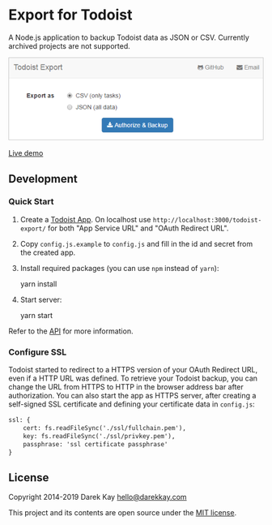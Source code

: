 # Export for Todoist

A Node.js application to backup Todoist data as JSON or CSV. Currently archived projects are not supported.

![Screenshot](screenshot.png)

[Live demo](https://darekkay.com/todoist-export/)

## Development

### Quick Start

1. Create a [Todoist App](https://developer.todoist.com/appconsole.html). On localhost use `http://localhost:3000/todoist-export/` for both "App Service URL" and "OAuth Redirect URL".

2. Copy `config.js.example` to `config.js` and fill in the id and secret from the created app.

3. Install required packages (you can use `npm` instead of `yarn`):

   yarn install

4. Start server:

   yarn start

Refer to the [API](https://developer.todoist.com/) for more information.

### Configure SSL

Todoist started to redirect to a HTTPS version of your OAuth Redirect URL, even if a HTTP URL was defined. To retrieve your Todoist backup, you can change the URL from HTTPS to HTTP in the browser address bar after authorization. You can also start the app as HTTPS server, after creating a self-signed SSL certificate and defining your certificate data in `config.js`:

```
ssl: {
    cert: fs.readFileSync('./ssl/fullchain.pem'),
    key: fs.readFileSync('./ssl/privkey.pem'),
    passphrase: 'ssl certificate passphrase'
}
```

## License

Copyright 2014-2019 Darek Kay <hello@darekkay.com>

This project and its contents are open source under the [MIT license](LICENSE).
